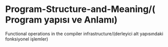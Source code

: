 # Program-Structure-and-Meaning/( Program yapısı ve Anlamı)
Functional operations in the compiler infrastructure/(derleyici alt yapısındaki fonksiyonel işlemler)
